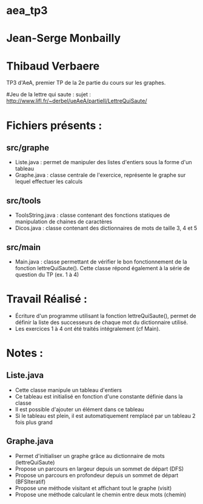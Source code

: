 # aea_tp3
# Jean-Serge Monbailly
# Thibaud Verbaere

TP3 d'AeA, premier TP de la 2e partie du cours sur les graphes.


#Jeu de la lettre qui saute : 
sujet : http://www.lifl.fr/~derbel/ueAeA/partieII/LettreQuiSaute/

Fichiers présents :
===================
src/graphe
----------
+ Liste.java 		: permet de manipuler des listes d'entiers sous la forme d'un tableau
+ Graphe.java 		: classe centrale de l'exercice, représente le graphe sur lequel effectuer les calculs

src/tools
---------
+ ToolsString.java 	: classe contenant des fonctions statiques de manipulation de chaines de caractères
+ Dicos.java 		: classe contenant des dictionnaires de mots de taille 3, 4 et 5		

src/main 
--------
+ Main.java 		: classe permettant de vérifier le bon fonctionnement de la fonction lettreQuiSaute(). Cette classe répond également à la série de question du TP (ex. 1 à 4)


Travail Réalisé :
=================
+ Écriture d'un programme utilisant la fonction lettreQuiSaute(), permet de définir la liste des successeurs 
de chaque mot du dictionnaire utilisé.
+ Les exercices 1 à 4 ont été traités intégralement (cf Main).


Notes : 
=======

Liste.java 
----------
+ Cette classe manipule un tableau d'entiers
+ Ce tableau est initialisé en fonction d'une constante définie dans
la classe
+ Il est possible d'ajouter un élément dans ce tableau
+ Si le tableau est plein, il est automatiquement remplacé par un tableau
2 fois plus grand

Graphe.java 
----------
+ Permet d'initialiser un graphe grâce au dictionnaire de mots (lettreQuiSaute)
+ Propose un parcours en largeur depuis un sommet de départ (DFS)
+ Propose un parcours en profondeur depuis un sommet de départ (BFSIteratif)
+ Propose une méthode visitant et affichant tout le graphe (visit)
+ Propose une méthode calculant le chemin entre deux mots (chemin)




